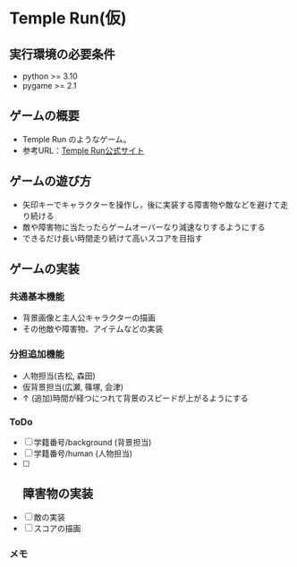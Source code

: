 # Temple Run(仮)

## 実行環境の必要条件
* python >= 3.10
* pygame >= 2.1

## ゲームの概要
* Temple Run のようなゲーム。
* 参考URL：[Temple Run公式サイト](https://3sh.jp/?p=22587)
## ゲームの遊び方
* 矢印キーでキャラクターを操作し，後に実装する障害物や敵などを避けて走り続ける
* 敵や障害物に当たったらゲームオーバーなり減速なりするようにする
* できるだけ長い時間走り続けて高いスコアを目指す

## ゲームの実装
### 共通基本機能
* 背景画像と主人公キャラクターの描画
* その他敵や障害物、アイテムなどの実装

### 分担追加機能
* 人物担当(吉松, 森田)
* 仮背景担当(広瀬, 篠塚, 会津)
* ↑ (追加)時間が経つにつれて背景のスピードが上がるようにする

### ToDo
- [ ] 学籍番号/background  (背景担当)
- [ ] 学籍番号/human  (人物担当)
- [ ] 障害物の実装
  - 
- [ ] 敵の実装
- [ ] スコアの描画

### メモ

